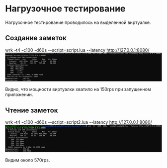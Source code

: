 # Нагрузочное тестирование

Нагрузочное тестирование проводилось на выделенной виртуалке.

## Создание заметок
wrk -t4 -c100 -d60s --script=script.lua --latency http://127.0.0.1:8080/
![img.png](images/img.png)

Видно, что мощности виртуалки хватило на 150rps при запущенном приложении.

## Чтение заметок
wrk -t4 -c100 -d60s --script=script2.lua --latency http://127.0.0.1:8080/
![img_1.png](images/img_1.png)

Видим около 570rps.
